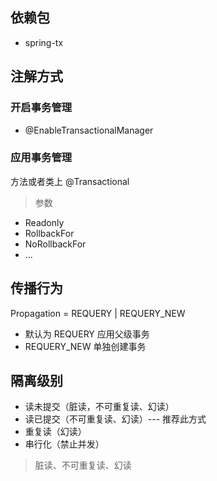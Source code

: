 ## 依赖包

- spring-tx
## 注解方式

### 开启事务管理

- @EnableTransactionalManager
### 应用事务管理

方法或者类上 @Transactional

> 参数

- Readonly
- RollbackFor
- NoRollbackFor
- ...
## 传播行为

Propagation = REQUERY | REQUERY_NEW

- 默认为 REQUERY 应用父级事务
- REQUERY_NEW 单独创建事务
## 隔离级别

- 读未提交（脏读，不可重复读、幻读）
- 读已提交（不可重复读、幻读）--- 推荐此方式
- 重复读（幻读）
- 串行化（禁止并发）

> 脏读、不可重复读、幻读